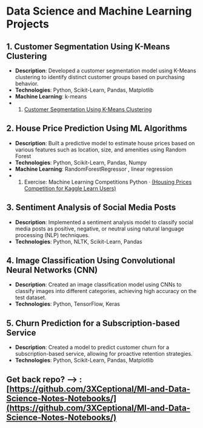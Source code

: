 # Data Science and Machine Learning Projects

## 1. Customer Segmentation Using K-Means Clustering

- **Description**: Developed a customer segmentation model using K-Means clustering to identify distinct customer groups based on purchasing behavior.
- **Technologies**: Python, Scikit-Learn, Pandas, Matplotlib
- **Machine Learning**: k-means
-  1. [Customer Segmentation Using K-Means Clustering](https://github.com/3XCeptional/Ml-and-Data-Science-Notes-Notebooks/blob/main/DataScience_and_ML_Notebooks/kmeans/Customer%20Segmentation%20Using%20K-Means%20Clustering.ipynb)

## 2. House Price Prediction Using ML Algorithms

- **Description**: Built a predictive model to estimate house prices based on various features such as location, size, and amenities using Random Forest 
- **Technologies**: Python, Scikit-Learn, Pandas, Numpy
- **Machine Learning**: RandomForestRegressor , linear regression
- 1. Exercise: Machine Learning Competitions Python · [(Housing Prices Competition for Kaggle Learn Users)](https://www.kaggle.com/code/dhirenbhandare/exercise-machine-learning-competitions)

## 3. Sentiment Analysis of Social Media Posts

- **Description**: Implemented a sentiment analysis model to classify social media posts as positive, negative, or neutral using natural language processing (NLP) techniques.
- **Technologies**: Python, NLTK, Scikit-Learn, Pandas

## 4. Image Classification Using Convolutional Neural Networks (CNN)

- **Description**: Created an image classification model using CNNs to classify images into different categories, achieving high accuracy on the test dataset.
- **Technologies**: Python, TensorFlow, Keras

## 5. Churn Prediction for a Subscription-based Service

- **Description**: Created a model to predict customer churn for a subscription-based service, allowing for proactive retention strategies.
- **Technologies**: Python, Scikit-Learn, Pandas, Matplotlib



## Get back repo? --> : [https://github.com/3XCeptional/Ml-and-Data-Science-Notes-Notebooks/](https://github.com/3XCeptional/Ml-and-Data-Science-Notes-Notebooks/)
